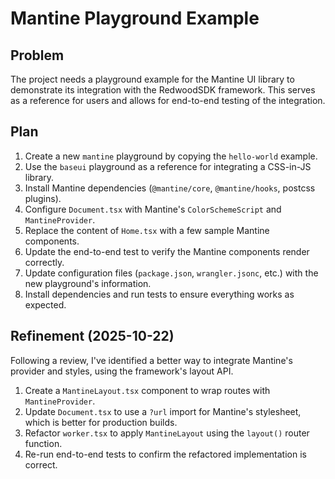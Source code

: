 
# Mantine Playground Example

## Problem

The project needs a playground example for the Mantine UI library to demonstrate its integration with the RedwoodSDK framework. This serves as a reference for users and allows for end-to-end testing of the integration.

## Plan

1.  Create a new `mantine` playground by copying the `hello-world` example.
2.  Use the `baseui` playground as a reference for integrating a CSS-in-JS library.
3.  Install Mantine dependencies (`@mantine/core`, `@mantine/hooks`, postcss plugins).
4.  Configure `Document.tsx` with Mantine's `ColorSchemeScript` and `MantineProvider`.
5.  Replace the content of `Home.tsx` with a few sample Mantine components.
6.  Update the end-to-end test to verify the Mantine components render correctly.
7.  Update configuration files (`package.json`, `wrangler.jsonc`, etc.) with the new playground's information.
8.  Install dependencies and run tests to ensure everything works as expected.

## Refinement (2025-10-22)

Following a review, I've identified a better way to integrate Mantine's provider and styles, using the framework's layout API.

1.  Create a `MantineLayout.tsx` component to wrap routes with `MantineProvider`.
2.  Update `Document.tsx` to use a `?url` import for Mantine's stylesheet, which is better for production builds.
3.  Refactor `worker.tsx` to apply `MantineLayout` using the `layout()` router function.
4.  Re-run end-to-end tests to confirm the refactored implementation is correct.
